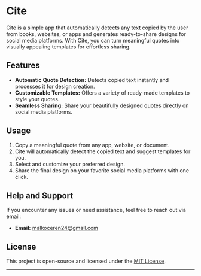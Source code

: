 # Cite  

Cite is a simple app that automatically detects any text copied by the user from books, websites, or apps and generates ready-to-share designs for social media platforms. With Cite, you can turn meaningful quotes into visually appealing templates for effortless sharing.  

## Features  

- **Automatic Quote Detection:** Detects copied text instantly and processes it for design creation.  
- **Customizable Templates:** Offers a variety of ready-made templates to style your quotes.  
- **Seamless Sharing:** Share your beautifully designed quotes directly on social media platforms.  

## Usage  

1. Copy a meaningful quote from any app, website, or document.  
2. Cite will automatically detect the copied text and suggest templates for you.  
3. Select and customize your preferred design.  
4. Share the final design on your favorite social media platforms with one click.  

## Help and Support  

If you encounter any issues or need assistance, feel free to reach out via email:  
- **Email:** [malkoceren24@gmail.com](mailto:malkoceren24@gmail.com)  

## License  

This project is open-source and licensed under the [MIT License](./LICENSE).  

---
